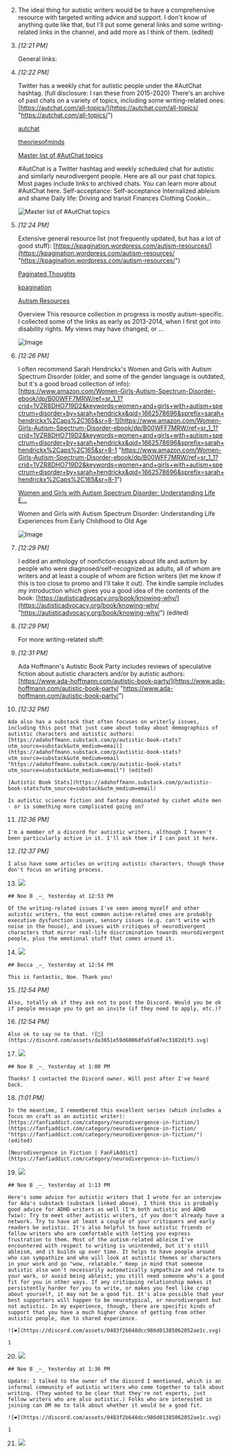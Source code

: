 2.  The ideal thing for autistic writers would be to have a comprehensive resource with targeted writing advice and support. I don't know of anything quite like that, but I'll put some general links and some writing-related links in the channel, and add more as I think of them. (edited)
    
3.  _[_12:21 PM_]_
    
    General links:
    
4.  _[_12:22 PM_]_
    
    Twitter has a weekly chat for autistic people under the #AutChat hashtag. (full disclosure: I ran these from 2015-2020) There's an archive of past chats on a variety of topics, including some writing-related ones: [https://autchat.com/all-topics/](https://autchat.com/all-topics/ "https://autchat.com/all-topics/")
    
    [autchat](https://autchat.com/)
    
    [theoriesofminds](https://autchat.com/author/elizabeth-bartmessgmail-com/)
    
    [Master list of #AutChat topics](https://autchat.com/all-topics/)
    
    #AutChat is a Twitter hashtag and weekly scheduled chat for autistic and similarly neurodivergent people. Here are all our past chat topics. Most pages include links to archived chats. You can learn more about #AutChat here. Self-acceptance: Self-acceptance Internalized ableism and shame Daily life: Driving and transit Finances Clothing Cookin...
    
    [](https://autchat.com/wp-content/uploads/2017/08/AutchatV2_FacebookThumbnail.png)
    
    ![Master list of #AutChat topics](https://images-ext-2.discordapp.net/external/QS8cQqpdxJ4hUkoFnw8t7MK4mCvcWDGStsDCOEgXsJM/https/autchat.com/wp-content/uploads/2017/08/AutchatV2_FacebookThumbnail.png?width=800&height=420)
    
5.  _[_12:24 PM_]_
    
    Extensive general resource list (not frequently updated, but has a lot of good stuff): [https://kpagination.wordpress.com/autism-resources/](https://kpagination.wordpress.com/autism-resources/ "https://kpagination.wordpress.com/autism-resources/")
    
    [Paginated Thoughts](http://kpagination.wordpress.com/)
    
    [kpagination](https://kpagination.wordpress.com/author/kpagination/)
    
    [Autism Resources](https://kpagination.wordpress.com/autism-resources/)
    
    Overview This resource collection in progress is mostly autism-specific. I collected some of the links as early as 2013-2014, when I first got into disability rights. My views may have changed, or …
    
    [](https://s0.wp.com/i/blank.jpg)
    
    ![Image](https://images-ext-2.discordapp.net/external/LH3wgGSarGy2QaKI-gzotYxLZFJsZD4s6Izi4cLJx0o/https/s0.wp.com/i/blank.jpg?width=160&height=160)
    
6.  _[_12:26 PM_]_
    
    I often recommend Sarah Hendrickx's Women and Girls with Autism Spectrum Disorder (older, and some of the gender language is outdated, but it's a good broad collection of info): [https://www.amazon.com/Women-Girls-Autism-Spectrum-Disorder-ebook/dp/B00WFF7MRW/ref=sr_1_1?crid=1VZR8DHO719D2&keywords=women+and+girls+with+autism+spectrum+disorder+by+sarah+hendrickx&qid=1662578696&sprefix=sarah+hendrickx%2Caps%2C165&sr=8-1](https://www.amazon.com/Women-Girls-Autism-Spectrum-Disorder-ebook/dp/B00WFF7MRW/ref=sr_1_1?crid=1VZR8DHO719D2&keywords=women+and+girls+with+autism+spectrum+disorder+by+sarah+hendrickx&qid=1662578696&sprefix=sarah+hendrickx%2Caps%2C165&sr=8-1 "https://www.amazon.com/Women-Girls-Autism-Spectrum-Disorder-ebook/dp/B00WFF7MRW/ref=sr_1_1?crid=1VZR8DHO719D2&keywords=women+and+girls+with+autism+spectrum+disorder+by+sarah+hendrickx&qid=1662578696&sprefix=sarah+hendrickx%2Caps%2C165&sr=8-1")
    
    [Women and Girls with Autism Spectrum Disorder: Understanding Life E...](https://www.amazon.com/Women-Girls-Autism-Spectrum-Disorder-ebook/dp/B00WFF7MRW/ref=sr_1_1?crid=1VZR8DHO719D2&keywords=women+and+girls+with+autism+spectrum+disorder+by+sarah+hendrickx&qid=1662578696&sprefix=sarah+hendrickx%2Caps%2C165&sr=8-1)
    
    Women and Girls with Autism Spectrum Disorder: Understanding Life Experiences from Early Childhood to Old Age
    
    [](https://images-na.ssl-images-amazon.com/images/I/51RnqcyMPpL._SR600%2c315_PIWhiteStrip%2cBottomLeft%2c0%2c35_PIStarRatingFOURANDHALF%2cBottomLeft%2c360%2c-6_SR600%2c315_ZA681%2c445%2c290%2c400%2c400%2cAmazonEmberBold%2c12%2c4%2c0%2c0%2c5_SCLZZZZZZZ_FMpng_BG255%2c255%2c255.jpg)
    
    ![Image](https://images-ext-2.discordapp.net/external/XYxUKmOBJpaqIqBVGloUf5ewXiegmLgmo_a8Cg8KoUM/https/images-na.ssl-images-amazon.com/images/I/51RnqcyMPpL._SR600%252c315_PIWhiteStrip%252cBottomLeft%252c0%252c35_PIStarRatingFOURANDHALF%252cBottomLeft%252c360%252c-6_SR600%252c315_ZA681%252c445%252c290%252c400%252c400%252cAmazonEmberBold%252c12%252c4%252c0%252c0%252c5_SCLZZZZZZZ_FMpng_BG255%252c255%252c255.jpg?width=160&height=84)
    
7.  _[_12:29 PM_]_
    
    I edited an anthology of nonfiction essays about life and autism by people who were diagnosed/self-recognized as adults, all of whom are writers and at least a couple of whom are fiction writers (let me know if this is too close to promo and I'll take it out). The kindle sample includes my introduction which gives you a good idea of the contents of the book: [https://autisticadvocacy.org/book/knowing-why/](https://autisticadvocacy.org/book/knowing-why/ "https://autisticadvocacy.org/book/knowing-why/") (edited)
    
8.  _[_12:29 PM_]_
    
    For more writing-related stuff:
    
9.  _[_12:31 PM_]_
    
    Ada Hoffmann's Autistic Book Party includes reviews of speculative fiction about autistic characters and/or by autistic authors: [https://www.ada-hoffmann.com/autistic-book-party/](https://www.ada-hoffmann.com/autistic-book-party/ "https://www.ada-hoffmann.com/autistic-book-party/")
    
10.  _[_12:32 PM_]_
    
    Ada also has a substack that often focuses on writerly issues, including this post that just came about today about demographics of autistic characters and autistic authors: [https://adahoffmann.substack.com/p/autistic-book-stats?utm_source=substack&utm_medium=email](https://adahoffmann.substack.com/p/autistic-book-stats?utm_source=substack&utm_medium=email "https://adahoffmann.substack.com/p/autistic-book-stats?utm_source=substack&utm_medium=email") (edited)
    
    [Autistic Book Stats](https://adahoffmann.substack.com/p/autistic-book-stats?utm_source=substack&utm_medium=email)
    
    Is autistic science fiction and fantasy dominated by cishet white men - or is something more complicated going on?
    
11.  _[_12:36 PM_]_
    
    I'm a member of a discord for autistic writers, although I haven't been particularly active in it. I'll ask them if I can post it here.
    
12.  _[_12:37 PM_]_
    
    I also have some articles on writing autistic characters, though those don't focus on writing process.
    
13.  ![](https://cdn.discordapp.com/avatars/296715789753516032/9a7218d146284aef91c846baeaf7be1e.webp?size=160)
    
    ## Noe B _—_ Yesterday at 12:53 PM
    
    Of the writing-related issues I've seen among myself and other autistic writers, the most common autism-related ones are probably executive dysfunction issues, sensory issues (e.g. can't write with noise in the house), and issues with critiques of neurodivergent characters that mirror real-life discrimination towards neurodivergent people, plus the emotional stuff that comes around it.
    
14.  ![](https://cdn.discordapp.com/avatars/676889097117368332/64f741b6790ced2db28c0d8e0803bcb7.webp?size=160)
    
    ## Becca _—_ Yesterday at 12:54 PM
    
    This is fantastic, Noe. Thank you!
    
15.  _[_12:54 PM_]_
    
    Also, totally ok if they ask not to post the Discord. Would you be ok if people message you to get an invite (if they need to apply, etc.)?
    
16.  _[_12:54 PM_]_
    
    Also ok to say no to that. ![🙂](https://discord.com/assets/da3651e59d6006dfa5fa07ec3102d1f3.svg)
    
17.  ![](https://cdn.discordapp.com/avatars/296715789753516032/9a7218d146284aef91c846baeaf7be1e.webp?size=160)
    
    ## Noe B _—_ Yesterday at 1:00 PM
    
    Thanks! I contacted the Discord owner. Will post after I've heard back.
    
18.  _[_1:01 PM_]_
    
    In the meantime, I remembered this excellent series (which includes a focus on craft as an autistic writer): [https://fanfiaddict.com/category/neurodivergence-in-fiction/](https://fanfiaddict.com/category/neurodivergence-in-fiction/ "https://fanfiaddict.com/category/neurodivergence-in-fiction/") (edited)
    
    [Neurodivergence in Fiction | FanFiAddict](https://fanfiaddict.com/category/neurodivergence-in-fiction/)
    
19.  ![](https://cdn.discordapp.com/avatars/296715789753516032/9a7218d146284aef91c846baeaf7be1e.webp?size=160)
    
    ## Noe B _—_ Yesterday at 1:13 PM
    
    Here's some advice for autistic writers that I wrote for an interview for Ada's substack (substack linked above). I think this is probably good advice for ADHD writers as well (I'm both autistic and ADHD fwiw): Try to meet other autistic writers, if you don't already have a network. Try to have at least a couple of your critiquers and early readers be autistic. It's also helpful to have autistic friends or fellow writers who are comfortable with letting you express frustration to them. Most of the autism-related ableism I've encountered with respect to writing is unintended, but it's still ableism, and it builds up over time. It helps to have people around who can sympathize and who will look at autistic themes or characters in your work and go "wow, relatable." Keep in mind that someone autistic also won't necessarily automatically sympathize and relate to your work, or avoid being ableist; you still need someone who's a good fit for you in other ways. If any critiquing relationship makes it persistently harder for you to write, or makes you feel like crap about yourself, it may not be a good fit. It's also possible that your best supporters will happen to be neurotypical, or neurodivergent but not autistic. In my experience, though, there are specific kinds of support that you have a much higher chance of getting from other autistic people, due to shared experience.
    
    ![❤️](https://discord.com/assets/0483f2b648dcc986d01385062052ae1c.svg)
    
    1
    
20.  ![](https://cdn.discordapp.com/avatars/296715789753516032/9a7218d146284aef91c846baeaf7be1e.webp?size=160)
    
    ## Noe B _—_ Yesterday at 1:36 PM
    
    Update: I talked to the owner of the discord I mentioned, which is an informal community of autistic writers who come together to talk about writing. (They wanted to be clear that they're not experts, just fellow writers who are also autistic.) Folks who are interested in joining can DM me to talk about whether it would be a good fit.
    
    ![❤️](https://discord.com/assets/0483f2b648dcc986d01385062052ae1c.svg)
    
    1
    
21.  ![](https://cdn.discordapp.com/avatars/676889097117368332/64f741b6790ced2db28c0d8e0803bcb7.webp?size=160)